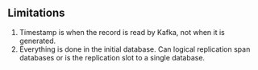 
## Limitations

1. Timestamp is when the record is read by Kafka, not when it is generated. 
1. Everything is done in the initial database. Can logical replication span databases or is the replication slot to a single database.